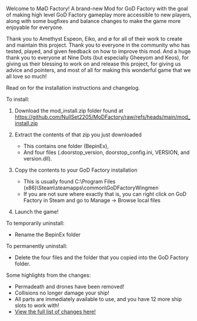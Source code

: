 Welcome to M∅D Factory! A brand-new Mod for GoD Factory with the goal of making high level GoD Factory gameplay more accessible to new players, along with some bugfixes and balance changes to make the game more enjoyable for everyone. 

Thank you to Amethyst Espeon, Eiko, and ∅ for all of their work to create and maintain this project. Thank you to everyone in the community who has tested, played, and given feedback on how to improve this mod. And a huge thank you to everyone at Nine Dots (but especially Gheeyom and Keos), for giving us their blessing to work on and release this project, for giving us advice and pointers, and most of all for making this wonderful game that we all love so much!

Read on for the installation instructions and changelog.

To install:
1) Download the mod_install.zip folder found at https://github.com/NullSet2205/MoDFactory/raw/refs/heads/main/mod_install.zip

2) Extract the contents of that zip you just downloaded
    - This contains one folder (BepinEx), 
    - And four files (.doorstop_version, doorstop_config.ini, VERSION, and version.dll).

3) Copy the contents to your GoD Factory installation
    - This is usually found C:\Program Files (x86)\Steam\steamapps\common\GoDFactoryWingmen
    - If you are not sure where exactly that is, you can right click on GoD Factory in Steam and go to Manage -> Browse local files

4) Launch the game!

To temporarily uninstall:
 - Rename the BepinEx folder

To permanently uninstall:
 - Delete the four files and the folder that you copied into the GoD Factory folder.

Some highlights from the changes:
 - Permadeath and drones have been removed!
 - Collisions no longer damage your ship!
 - All parts are immediately available to use, and you have 12 more ship slots to work with!
 - [View the full list of changes here!](<https://raw.githubusercontent.com/NullSet2205/MoDFactory/refs/heads/main/PatchNotes-1.0.0.txt>)
